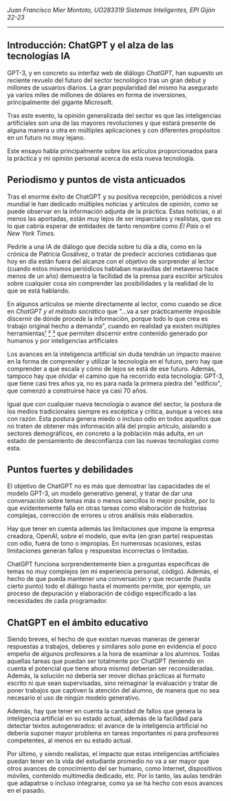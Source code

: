 *Juan Francisco Mier Montoto, UO283319*
*Sistemas Inteligentes, EPI Gijón 22-23*

---

## Introducción: ChatGPT y el alza de las tecnologías IA
GPT-3, y en concreto su interfaz web de diálogo *ChatGPT*, han supuesto un reciente revuelo del futuro del sector tecnológico tras un gran debut y millones de usuarios diarios. La gran popularidad del mismo ha asegurado ya varios miles de millones de dólares en forma de inversiones, principalmente del gigante Microsoft.

Tras este evento, la opinión generalizada del sector es que las inteligencias artificiales son una de las mayores revoluciones y que estará presente de alguna manera u otra en múltiples aplicaciones y con diferentes propósitos en un futuro no muy lejano.

Este ensayo habla principalmente sobre los artículos proporcionados para la práctica y mi opinión personal acerca de esta nueva tecnología.


## Periodismo y puntos de vista anticuados
Tras el enorme éxito de ChatGPT y su positiva recepción, periódicos a nivel mundial le han dedicado múltiples noticias y artículos de opinión, como se puede observar en la información adjunta de la práctica. Estas noticias, o al menos las aportadas, están muy lejos de ser imparciales y realistas, que es lo que cabría esperar de entidades de tanto renombre como *El País* o el *New York Times*.

Pedirle a una IA de diálogo que decida sobre tu día a día, como en la crónica de Patricia Gosálvez, o tratar de predecir acciones cotidianas que hoy en día están fuera del alcanze con el objetivo de sorprender al lector (cuando estos mismos periódicos hablaban maravillas del metaverso hace menos de un año) demuestra la facilidad de la prensa para escribir artículos sobre cualquier cosa sin comprender las posibilidades y la realidad de lo que se está hablando.

En algunos artículos se miente directamente al lector, como cuando se dice en *ChatGPT y el método socrático* que "...va a ser prácticamente imposible discernir de dónde procede la información, porque todo lo que crea es trabajo original hecho a demanda", cuando en realidad ya existen múltiples herramientas[¹](https://writer.com/ai-content-detector) [²](https://platform.openai.com/ai-text-classifier) [³](https://gptzero.me/) que permiten discernir entre contenido generado por humanos y por inteligencias artificiales

Los avances en la inteligencia artificial sin duda tendrán un impacto masivo en la forma de comprender y utilizar la tecnología en el futuro, pero hay que comprender a qué escala y cómo de lejos se está de ese futuro. Además, tampoco hay que olvidar el camino que ha recorrido esta tecnología: GPT-3, que tiene casi tres años ya, no es para nada la primera piedra del "edificio", que comenzó a construirse hace ya casi 70 años.

Igual que con cualquier nueva tecnología o avance del sector, la postura de los medios tradicionales siempre es escéptica y crítica, aunque a veces sea con razón. Esta postura genera miedo o incluso odio en todos aquellos que no traten de obtener más información allá del propio artículo, aislando a sectores demográficos, en concreto a la población más adulta, en un estado de pensamiento de desconfianza con las nuevas tecnologías como esta.

## Puntos fuertes y debilidades
El objetivo de ChatGPT no es más que demostrar las capacidades de el modelo GPT-3, un modelo generativo general, y tratar de dar una conversación sobre temas más o menos sencillos lo mejor posible, por lo que evidentemente falla en otras tareas como elaboración de historias complejas, corrección de errores u otros análisis más elaborados.

Hay que tener en cuenta además las limitaciones que impone la empresa creadora, OpenAI, sobre el modelo, que evita (en gran parte) respuestas con odio, fuera de tono o impropias. En numerosas ocasiones, estas limitaciones generan fallos y respuestas incorrectas o limitadas.

ChatGPT funciona sorprendentemente bien a preguntas específicas de temas no muy complejos (en mi experiencia personal, código). Además, el hecho de que pueda mantener una conversación y que recuerde (hasta cierto punto) todo el diálogo hasta el momento permite, por ejemplo, un proceso de depuración y elaboración de código especificado a las necesidades de cada programador.

## ChatGPT en el ámbito educativo
Siendo breves, el hecho de que existan nuevas maneras de generar respuestas a trabajos, deberes y similares solo pone en evidencia el poco empeño de algunos profesores a la hora de examinar a los alumnos. Todas aquellas tareas que puedan ser totalmente por ChatGPT (teniendo en cuenta el potencial que tiene ahora mismo) deberían ser reconsideradas. Además, la solución no debería ser mover dichas prácticas al formato escrito ni que sean supervisadas, sino reimaginar la evaluación y tratar de poner trabajos que captiven la atención del alumno, de manera que no sea necesario el uso de ningún modelo generativo.

Además, hay que tener en cuenta la cantidad de fallos que genera la inteligencia artificial en su estado actual, además de la facilidad para detectar textos autogenerados: el avance de la inteligencia artificial no debería suponer mayor problema en tareas importantes ni para profesores competentes, al menos en su estado actual.

Por último, y siendo realistas, el impacto que estas inteligencias artificiales puedan tener en la vida del estudiante promedio no va a ser mayor que otros avances de conocimiento del ser humano, como Internet, dispositivos móviles, contenido multimedia dedicado, etc. Por lo tanto, las aulas tendrán que adapatrse o incluso integrarse, como ya se ha hecho con esos avances en el pasado.


